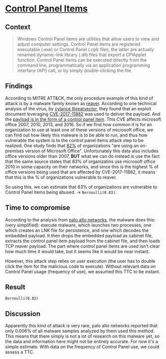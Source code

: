 # [Control Panel Items](https://attack.mitre.org/techniques/T1196/)

## Context
>Windows Control Panel items are utilities that allow users to view and adjust computer settings. Control Panel items are registered executable (.exe) or Control Panel (.cpl) files, the latter are actually renamed dynamic-link library (.dll) files that export a CPlApplet function. Control Panel items can be executed directly from the command line, programmatically via an application programming interface (API) call, or by simply double-clicking the file.

## Findings
According to MITRE ATT&CK, the only procedure example of this kind of attack is by a malware family known as [reaver](https://attack.mitre.org/software/S0172/). According to one technical analysis of the virus, by [cylance threatvector](https://threatvector.cylance.com/en_us/home/reaver-mapping-connections-between-disparate-chinese-apt-groups.html), they found that an exploit document leveraging [CVE-2017-11882](https://nvd.nist.gov/vuln/detail/CVE-2017-11882#vulnConfigurationsArea) was used to deliver the payload. And the [payload is in the form of a control panel item](https://unit42.paloaltonetworks.com/unit42-new-malware-with-ties-to-sunorcal-discovered/). This CVE affects microsoft office 2007, 2010, 2013, and 2016. So if we find how common it is for an organization to use at least one of these versions of microsoft office, we can find out how likely this malware is to be able to run, and thus how vulnerable the system is to the control panel items attack step to be realized. One study finds that [82%](https://community.spiceworks.com/software/articles/2873-data-snapshot-the-state-of-productivity-suites-in-the-workplace) of organizations "are using an on-premises version of Microsoft Office". Unfortunately this data also includes office versions older than 2007, **BUT** what we can do instead is use the fact that the same source states that 83% of organizatins use microsoft office 2010 in some capacity on their networks, and since this is the highest % of office versions being used that are affected by CVE-2017-11882, it means that this is the % of organizations vulnerable to reaver. 

So using this, we can estimate that 83% of organizations are vulnerable to Control Panel Items being abused. -> ```Bernoulli(0.83)```.

## Time to compromise
According to the analysis from [palo alto networks](https://unit42.paloaltonetworks.com/unit42-new-malware-with-ties-to-sunorcal-discovered/), the malware does this: (very simplified): execute malware, which launches two processes, one which creates an LNK file for persistence, and one which decodes the embedded payload. It then drops the embedded payload as cabinet file, extracts the control panel item payload from the cabinet file, and then loads TCP reaver payload. The part where control panel items are used isn't clear how much time it would take, but it seems like it would be near instant. 

However, this attack step relies on user execution (the user has to double click the item for the malicious code to execute). Without relevant data on Control Panel usage (frequency of use), we assumed this TTC to be instant.

## Result 
```Bernoulli(0.83)```

## Discussion
Apparently this kind of attack is very rare, palo alto networks reported that only 0.006% of all malware samples analyzed by them used this method. This means that there simply is not a lot of research on this malware yet, so the data and information here might not be entirely accurate. For now it's a simple estimate. 
With data on the frequency of Control Panel use, we could assess a TTC.